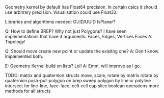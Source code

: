Geometry kernel by default has Float64 precision. In certain calcs it should use arbitrary precision.
Visualisation could use Float32.

Libraries and algorithms needed:
GUID/UUID
IsPlanar?

Q: How to define BREP? Why not just Polygons?
I have seen implementations that have 3 arguments: 
Faces, Edges, Vertices
Faces
A: Topology!

Q: Should move create new point or update the exisitng one?
A: Don't know. Implemented both. 

E: Geometry Kernel build on lists? Lol!
A: Emm, will improve as I go.

TODO:
matrix and quaternion structs
move, scale, rotate by matrix
rotate by quaternion
push-pull polygon on brep
sweep polygon by line or polyline
intersect for line-line, face-face, cell-cell
cap
slice
boolean operations
more methods for all structs